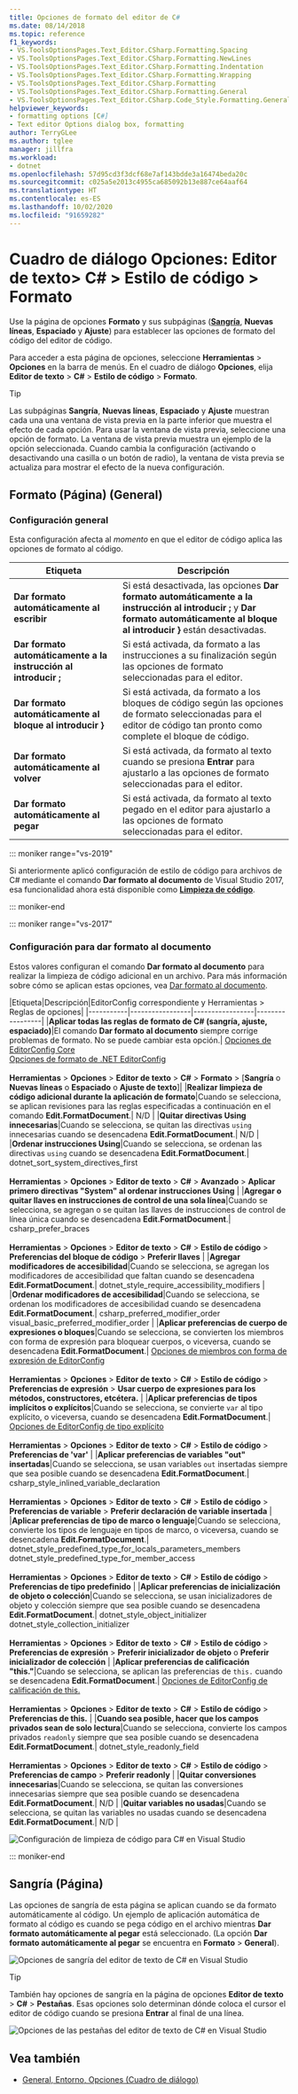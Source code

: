 ```yaml
---
title: Opciones de formato del editor de C#
ms.date: 08/14/2018
ms.topic: reference
f1_keywords:
- VS.ToolsOptionsPages.Text_Editor.CSharp.Formatting.Spacing
- VS.ToolsOptionsPages.Text_Editor.CSharp.Formatting.NewLines
- VS.ToolsOptionsPages.Text_Editor.CSharp.Formatting.Indentation
- VS.ToolsOptionsPages.Text_Editor.CSharp.Formatting.Wrapping
- VS.ToolsOptionsPages.Text_Editor.CSharp.Formatting
- VS.ToolsOptionsPages.Text_Editor.CSharp.Formatting.General
- VS.ToolsOptionsPages.Text_Editor.CSharp.Code_Style.Formatting.General
helpviewer_keywords:
- formatting options [C#]
- Text editor Options dialog box, formatting
author: TerryGLee
ms.author: tglee
manager: jillfra
ms.workload:
- dotnet
ms.openlocfilehash: 57d95cd3f3dcf68e7af143bdde3a16474beda20c
ms.sourcegitcommit: c025a5e2013c4955ca685092b13e887ce64aaf64
ms.translationtype: HT
ms.contentlocale: es-ES
ms.lasthandoff: 10/02/2020
ms.locfileid: "91659282"
---
```

# <a name="options-dialog-box-text-editor--c--code-style--formatting"></a>Cuadro de diálogo Opciones: Editor de texto\> C# \> Estilo de código \> Formato

Use la página de opciones **Formato** y sus subpáginas ([**Sangría**](#indentation-page), **Nuevas líneas**, **Espaciado** y **Ajuste**) para establecer las opciones de formato del código del editor de código.

Para acceder a esta página de opciones, seleccione **Herramientas** > **Opciones** en la barra de menús. En el cuadro de diálogo **Opciones**, elija **Editor de texto** > **C#**  > **Estilo de código** > **Formato**.

> [!TIP]
> Las subpáginas **Sangría**, **Nuevas líneas**, **Espaciado** y **Ajuste** muestran cada una una ventana de vista previa en la parte inferior que muestra el efecto de cada opción. Para usar la ventana de vista previa, seleccione una opción de formato. La ventana de vista previa muestra un ejemplo de la opción seleccionada. Cuando cambia la configuración (activando o desactivando una casilla o un botón de radio), la ventana de vista previa se actualiza para mostrar el efecto de la nueva configuración.

## <a name="formatting-general-page"></a>Formato (Página) (General)

### <a name="general-settings"></a>Configuración general

Esta configuración afecta al *momento* en que el editor de código aplica las opciones de formato al código.

|Etiqueta|Descripción|
|-----------|-----------------|
|**Dar formato automáticamente al escribir**|Si está desactivada, las opciones **Dar formato automáticamente a la instrucción al introducir ;** y **Dar formato automáticamente al bloque al introducir }** están desactivadas.|
|**Dar formato automáticamente a la instrucción al introducir ;**|Si está activada, da formato a las instrucciones a su finalización según las opciones de formato seleccionadas para el editor.|
|**Dar formato automáticamente al bloque al introducir }**|Si está activada, da formato a los bloques de código según las opciones de formato seleccionadas para el editor de código tan pronto como complete el bloque de código.|
|**Dar formato automáticamente al volver**|Si está activada, da formato al texto cuando se presiona **Entrar** para ajustarlo a las opciones de formato seleccionadas para el editor.|
|**Dar formato automáticamente al pegar**|Si está activada, da formato al texto pegado en el editor para ajustarlo a las opciones de formato seleccionadas para el editor.|

::: moniker range="vs-2019"

Si anteriormente aplicó configuración de estilo de código para archivos de C# mediante el comando **Dar formato al documento** de Visual Studio 2017, esa funcionalidad ahora está disponible como [**Limpieza de código**](../code-styles-and-code-cleanup.md#apply-code-styles).

::: moniker-end

::: moniker range="vs-2017"

### <a name="format-document-settings"></a>Configuración para dar formato al documento

Estos valores configuran el comando **Dar formato al documento** para realizar la limpieza de código adicional en un archivo. Para más información sobre cómo se aplican estas opciones, vea [Dar formato al documento](../code-styles-and-code-cleanup.md#apply-code-styles).

|Etiqueta|Descripción|EditorConfig correspondiente y Herramientas > Reglas de opciones|
|-----------|-----------------|-----------------|-----------------|
|**Aplicar todas las reglas de formato de C# (sangría, ajuste, espaciado)**|El comando **Dar formato al documento** siempre corrige problemas de formato. No se puede cambiar esta opción.| [Opciones de EditorConfig Core](../../ide/create-portable-custom-editor-options.md)<br/>[Opciones de formato de .NET EditorConfig](/dotnet/fundamentals/code-analysis/style-rules/formatting-rules)<br/><br/>**Herramientas** > **Opciones** > **Editor de texto** > **C#**  > **Formato** > [**Sangría** o **Nuevas líneas** o **Espaciado** o **Ajuste de texto**]|
|**Realizar limpieza de código adicional durante la aplicación de formato**|Cuando se selecciona, se aplican revisiones para las reglas especificadas a continuación en el comando **Edit.FormatDocument**.| N/D |
|**Quitar directivas Using innecesarias**|Cuando se selecciona, se quitan las directivas `using` innecesarias cuando se desencadena **Edit.FormatDocument**.| N/D |
|**Ordenar instrucciones Using**|Cuando se selecciona, se ordenan las directivas `using` cuando se desencadena **Edit.FormatDocument**.| dotnet_sort_system_directives_first<br/><br/>**Herramientas** > **Opciones** > **Editor de texto** > **C#**  > **Avanzado** > **Aplicar primero directivas "System" al ordenar instrucciones Using** |
|**Agregar o quitar llaves en instrucciones de control de una sola línea**|Cuando se selecciona, se agregan o se quitan las llaves de instrucciones de control de línea única cuando se desencadena **Edit.FormatDocument**.| csharp_prefer_braces<br/><br/>**Herramientas** > **Opciones** > **Editor de texto** > **C#**  > **Estilo de código** > **Preferencias del bloque de código** > **Preferir llaves** |
|**Agregar modificadores de accesibilidad**|Cuando se selecciona, se agregan los modificadores de accesibilidad que faltan cuando se desencadena **Edit.FormatDocument**.| dotnet_style_require_accessibility_modifiers |
|**Ordenar modificadores de accesibilidad**|Cuando se selecciona, se ordenan los modificadores de accesibilidad cuando se desencadena **Edit.FormatDocument**.| csharp_preferred_modifier_order<br/>visual_basic_preferred_modifier_order |
|**Aplicar preferencias de cuerpo de expresiones o bloques**|Cuando se selecciona, se convierten los miembros con forma de expresión para bloquear cuerpos, o viceversa, cuando se desencadena **Edit.FormatDocument**.| [Opciones de miembros con forma de expresión de EditorConfig](/dotnet/fundamentals/code-analysis/style-rules/language-rules#expression-bodied-members)<br/><br/>**Herramientas** > **Opciones** > **Editor de texto** > **C#**  > **Estilo de código** > **Preferencias de expresión** > **Usar cuerpo de expresiones para los métodos, constructores, etcétera.** |
|**Aplicar preferencias de tipos implícitos o explícitos**|Cuando se selecciona, se convierte `var` al tipo explícito, o viceversa, cuando se desencadena **Edit.FormatDocument**.| [Opciones de EditorConfig de tipo explícito](/dotnet/fundamentals/code-analysis/style-rules/language-rules#implicit-and-explicit-types)<br/><br/>**Herramientas** > **Opciones** > **Editor de texto** > **C#**  > **Estilo de código** > **Preferencias de 'var'** |
|**Aplicar preferencias de variables "out" insertadas**|Cuando se selecciona, se usan variables `out` insertadas siempre que sea posible cuando se desencadena **Edit.FormatDocument**.| csharp_style_inlined_variable_declaration<br/><br/>**Herramientas** > **Opciones** > **Editor de texto** > **C#**  > **Estilo de código** > **Preferencias de variable** > **Preferir declaración de variable insertada** |
|**Aplicar preferencias de tipo de marco o lenguaje**|Cuando se selecciona, convierte los tipos de lenguaje en tipos de marco, o viceversa, cuando se desencadena **Edit.FormatDocument**.| dotnet_style_predefined_type_for_locals_parameters_members<br/>dotnet_style_predefined_type_for_member_access<br/><br/>**Herramientas** > **Opciones** > **Editor de texto** > **C#**  > **Estilo de código** > **Preferencias de tipo predefinido** |
|**Aplicar preferencias de inicialización de objeto o colección**|Cuando se selecciona, se usan inicializadores de objeto y colección siempre que sea posible cuando se desencadena **Edit.FormatDocument**.| dotnet_style_object_initializer<br/>dotnet_style_collection_initializer<br/><br/>**Herramientas** > **Opciones** > **Editor de texto** > **C#**  > **Estilo de código** > **Preferencias de expresión** > **Preferir inicializador de objeto** o **Preferir inicializador de colección** |
|**Aplicar preferencias de calificación "this."**|Cuando se selecciona, se aplican las preferencias de `this.` cuando se desencadena **Edit.FormatDocument**.| [Opciones de EditorConfig de calificación de this.](/dotnet/fundamentals/code-analysis/style-rules/language-rules#this-and-me)<br/><br/>**Herramientas** > **Opciones** > **Editor de texto** > **C#**  > **Estilo de código** > **Preferencias de this.** |
|**Cuando sea posible, hacer que los campos privados sean de solo lectura**|Cuando se selecciona, convierte los campos privados `readonly` siempre que sea posible cuando se desencadena **Edit.FormatDocument**.| dotnet_style_readonly_field<br/><br/>**Herramientas** > **Opciones** > **Editor de texto** > **C#**  > **Estilo de código** > **Preferencias de campo** > **Preferir readonly** |
|**Quitar conversiones innecesarias**|Cuando se selecciona, se quitan las conversiones innecesarias siempre que sea posible cuando se desencadena **Edit.FormatDocument**.| N/D |
|**Quitar variables no usadas**|Cuando se selecciona, se quitan las variables no usadas cuando se desencadena **Edit.FormatDocument**.| N/D |

![Configuración de limpieza de código para C# en Visual Studio](media/format-document-settings.png)

::: moniker-end

## <a name="indentation-page"></a>Sangría (Página)

Las opciones de sangría de esta página se aplican cuando se da formato automáticamente al código. Un ejemplo de aplicación automática de formato al código es cuando se pega código en el archivo mientras **Dar formato automáticamente al pegar** está seleccionado. (La opción **Dar formato automáticamente al pegar** se encuentra en **Formato** > **General**).

![Opciones de sangría del editor de texto de C# en Visual Studio](media/csharp-indentation-options.png)

> [!TIP]
> También hay opciones de sangría en la página de opciones **Editor de texto** > **C#**  > **Pestañas**. Esas opciones solo determinan dónde coloca el cursor el editor de código cuando se presiona **Entrar** al final de una línea.
>
> ![Opciones de las pestañas del editor de texto de C# en Visual Studio](media/csharp-tabs-options.png)

## <a name="see-also"></a>Vea también

- [General, Entorno, Opciones (Cuadro de diálogo)](../../ide/reference/general-environment-options-dialog-box.md)
